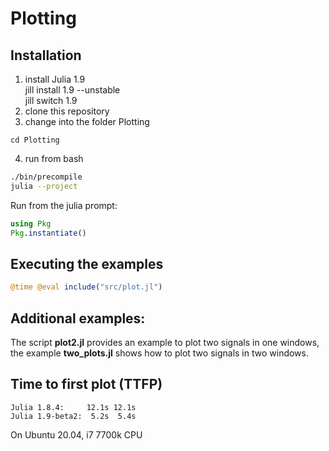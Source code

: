 # Plotting

## Installation
1. install Julia 1.9  
   jill install 1.9 --unstable  
   jill switch 1.9
2. clone this repository
3. change into the folder Plotting
```
cd Plotting
```
4. run from bash
```bash
./bin/precompile
julia --project
```
Run from the julia prompt:
```julia
using Pkg
Pkg.instantiate()
```
## Executing the examples
```julia
@time @eval include("src/plot.jl")
```

## Additional examples:
The script **plot2.jl** provides an example to plot two signals in one windows, the example **two_plots.jl** shows how to plot two signals in two windows.

## Time to first plot (TTFP)
```
Julia 1.8.4:     12.1s 12.1s  
Julia 1.9-beta2:  5.2s  5.4s
```
On Ubuntu 20.04, i7 7700k CPU


